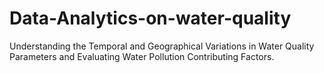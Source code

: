 # Data-Analytics-on-water-quality
Understanding the Temporal and Geographical Variations in Water Quality Parameters and Evaluating Water Pollution Contributing Factors.
